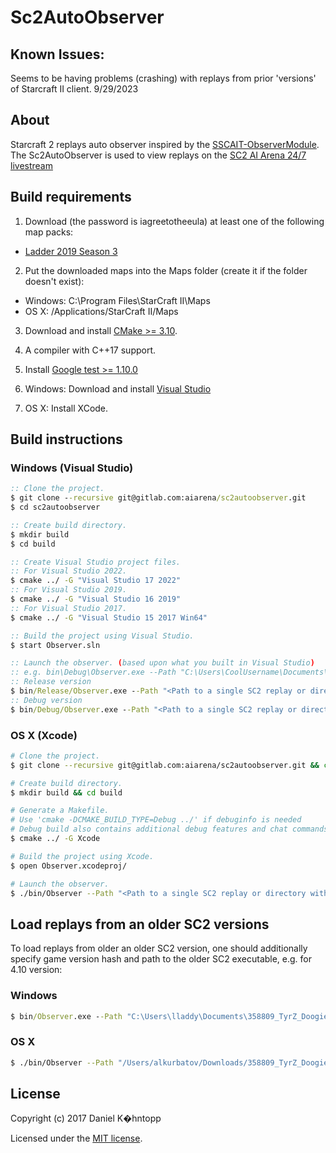 # Sc2AutoObserver

## Known Issues:
Seems to be having problems (crashing) with replays from prior 'versions' of Starcraft II client.
9/29/2023

## About
Starcraft 2 replays auto observer inspired by the [SSCAIT-ObserverModule](https://github.com/Plankton555/SSCAIT-ObserverModule).  
The Sc2AutoObserver is used to view replays on the [SC2 AI Arena 24/7 livestream](https://www.twitch.tv/aiarenastream)

## Build requirements
1. Download (the password is iagreetotheeula) at least one of the following map packs:
  * [Ladder 2019 Season 3](http://blzdistsc2-a.akamaihd.net/MapPacks/Ladder2019Season3.zip)

2. Put the downloaded maps into the Maps folder (create it if the folder doesn't exist):
  * Windows: C:\Program Files\StarCraft II\Maps
  * OS X: /Applications/StarCraft II/Maps

3. Download and install [CMake >= 3.10](https://cmake.org/download/).

4. A compiler with C++17 support.

5. Install [Google test >= 1.10.0](https://github.com/google/googletest)

5. Windows: Download and install [Visual Studio](https://www.visualstudio.com/downloads/)

6. OS X: Install XCode.

## Build instructions

### Windows (Visual Studio)
```bat
:: Clone the project.
$ git clone --recursive git@gitlab.com:aiarena/sc2autoobserver.git
$ cd sc2autoobserver

:: Create build directory.
$ mkdir build
$ cd build

:: Create Visual Studio project files.
:: For Visual Studio 2022.
$ cmake ../ -G "Visual Studio 17 2022"
:: For Visual Studio 2019.
$ cmake ../ -G "Visual Studio 16 2019"
:: For Visual Studio 2017.
$ cmake ../ -G "Visual Studio 15 2017 Win64"

:: Build the project using Visual Studio.
$ start Observer.sln

:: Launch the observer. (based upon what you built in Visual Studio)
:: e.g. bin\Debug\Observer.exe --Path "C:\Users\CoolUsername\Documents\StarCraft II\Accounts\84555555\1-S2-1-5555555\Replays\Multiplayer\Alcyone LE.SC2Replay" --Speed "0.25x"
:: Release version
$ bin/Release/Observer.exe --Path "<Path to a single SC2 replay or directory with replay files>" --Speed <Replay speed>`
:: Debug version
$ bin/Debug/Observer.exe --Path "<Path to a single SC2 replay or directory with replay files>" --Speed <Replay speed>`
```

### OS X (Xcode)
```bash
# Clone the project.
$ git clone --recursive git@gitlab.com:aiarena/sc2autoobserver.git && cd sc2autoobserve

# Create build directory.
$ mkdir build && cd build

# Generate a Makefile.
# Use 'cmake -DCMAKE_BUILD_TYPE=Debug ../' if debuginfo is needed
# Debug build also contains additional debug features and chat commands support.
$ cmake ../ -G Xcode

# Build the project using Xcode.
$ open Observer.xcodeproj/

# Launch the observer.
$ ./bin/Observer --Path "<Path to a single SC2 replay or directory with replay files>" --Speed <Replay speed>`
```

## Load replays from an older SC2 versions
To load replays from older an older SC2 version, one should additionally specify game version hash and path to the older SC2 executable, e.g. for 4.10 version:
### Windows
```bat
$ bin/Observer.exe --Path "C:\Users\lladdy\Documents\358809_TyrZ_DoogieHowitzer_IceandChromeLE.SC2Replay" -- -d "B89B5D6FA7CBF6452E721311BFBC6CB2" -e "D:\Battle.net\StarCraft II\Versions\Base75689\SC2.exe"
```
### OS X
```bash
$ ./bin/Observer --Path "/Users/alkurbatov/Downloads/358809_TyrZ_DoogieHowitzer_IceandChromeLE.SC2Replay" -- -d "B89B5D6FA7CBF6452E721311BFBC6CB2" -e "/Applications/StarCraft II/Versions/Base75689/SC2.app/Contents/MacOS/SC2"
```

## License
Copyright (c) 2017 Daniel K�hntopp

Licensed under the [MIT license](LICENSE).
